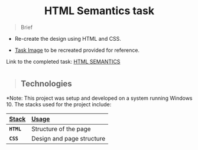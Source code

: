 <div align=center>
<h1>HTML Semantics task</h1>
</div>

> Brief

- Re-create the design using HTML and CSS.

- [Task Image](https://user-images.githubusercontent.com/54219127/168532610-972b0bbf-dd36-45d7-b284-0cd117047319.png) to be recreated provided for reference.


Link to the completed task: [HTML SEMANTICS](https://codepen.io/PaulynB/pen/mdXmrWo)


#
> ## Technologies

<p align="justify">
*Note: This project was setup and developed on a system running Windows 10. The stacks used for the project include:
</p>

| <b><u>Stack</u></b>          | <b><u>Usage</u></b>   |
| :--------------------------- | :-------------------- |
| **`HTML`**             | Structure of the page |
| **`CSS`**               | Design and page structure  |